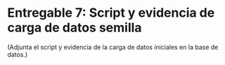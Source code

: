 # Entregable 7: Script y evidencia de carga de datos semilla

(Adjunta el script y evidencia de la carga de datos iniciales en la base de datos.)
